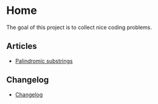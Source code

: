 # Home

The goal of this project is to collect nice coding problems.

## Articles
- [Palindromic substrings](palindromic_substrings.md)

## Changelog
- [Changelog](changelog.md)
